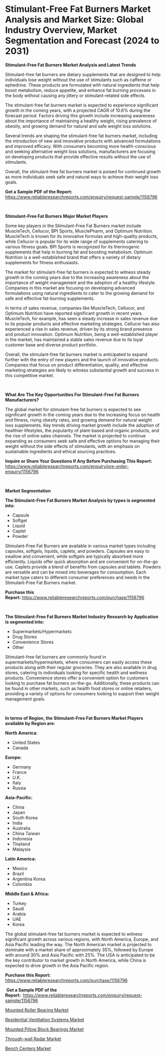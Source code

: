 <p><h1>Stimulant-Free Fat Burners Market Analysis and Market Size: Global Industry Overview, Market Segmentation and Forecast (2024 to 2031)</h1></p><p><strong>Stimulant-Free Fat Burners Market Analysis and Latest Trends</strong></p>
<p><p>Stimulant-free fat burners are dietary supplements that are designed to help individuals lose weight without the use of stimulants such as caffeine or ephedrine. These products are formulated with natural ingredients that help boost metabolism, reduce appetite, and enhance fat burning processes in the body without causing any jittery or stimulant-related side effects.</p><p>The stimulant-free fat burners market is expected to experience significant growth in the coming years, with a projected CAGR of 10.6% during the forecast period. Factors driving this growth include increasing awareness about the importance of maintaining a healthy weight, rising prevalence of obesity, and growing demand for natural and safe weight loss solutions.</p><p>Several trends are shaping the stimulant-free fat burners market, including the introduction of new and innovative products with advanced formulations and improved efficacy. With consumers becoming more health-conscious and seeking alternative weight loss solutions, manufacturers are focusing on developing products that provide effective results without the use of stimulants.</p><p>Overall, the stimulant-free fat burners market is poised for continued growth as more individuals seek safe and natural ways to achieve their weight loss goals.</p></p>
<p><strong>Get a Sample PDF of the Report:&nbsp;</strong> <a href="https://www.reliableresearchreports.com/enquiry/request-sample/1156796">https://www.reliableresearchreports.com/enquiry/request-sample/1156796</a></p>
<p>&nbsp;</p>
<p><strong>Stimulant-Free Fat Burners Major Market Players</strong></p>
<p><p>Some key players in the Stimulant-Free Fat Burners market include MuscleTech, Cellucor, BPI Sports, MusclePharm, and Optimum Nutrition. MuscleTech is known for its innovative formulas and high-quality products, while Cellucor is popular for its wide range of supplements catering to various fitness goals. BPI Sports is recognized for its thermogenic supplements that help in burning fat and boosting metabolism. Optimum Nutrition is a well-established brand that offers a variety of dietary supplements for fitness enthusiasts.</p><p>The market for stimulant-free fat burners is expected to witness steady growth in the coming years due to the increasing awareness about the importance of weight management and the adoption of a healthy lifestyle. Companies in this market are focusing on developing advanced formulations using natural ingredients to cater to the growing demand for safe and effective fat-burning supplements.</p><p>In terms of sales revenue, companies like MuscleTech, Cellucor, and Optimum Nutrition have reported significant growth in recent years. MuscleTech, for example, has seen a steady increase in sales revenue due to its popular products and effective marketing strategies. Cellucor has also experienced a rise in sales revenue, driven by its strong brand presence and product innovation. Optimum Nutrition, being a well-established player in the market, has maintained a stable sales revenue due to its loyal customer base and diverse product portfolio.</p><p>Overall, the stimulant-free fat burners market is anticipated to expand further with the entry of new players and the launch of innovative products. Companies that focus on product differentiation, quality, and effective marketing strategies are likely to witness substantial growth and success in this competitive market.</p></p>
<p>&nbsp;</p>
<p><strong>What Are The Key Opportunities For Stimulant-Free Fat Burners Manufacturers?</strong></p>
<p><p>The global market for stimulant-free fat burners is expected to see significant growth in the coming years due to the increasing focus on health and fitness, rising obesity rates, and growing demand for natural weight loss supplements. Key trends driving market growth include the adoption of healthier lifestyles, the popularity of plant-based and organic products, and the rise of online sales channels. The market is projected to continue expanding as consumers seek safe and effective options for managing their weight without the side effects of stimulants, with an emphasis on sustainable ingredients and ethical sourcing practices.</p></p>
<p><strong>Inquire or Share Your Questions If Any Before Purchasing This Report:</strong> <a href="https://www.reliableresearchreports.com/enquiry/pre-order-enquiry/1156796">https://www.reliableresearchreports.com/enquiry/pre-order-enquiry/1156796</a></p>
<p>&nbsp;</p>
<p><strong>Market Segmentation</strong></p>
<p><strong>The Stimulant-Free Fat Burners Market Analysis by types is segmented into:</strong></p>
<p><ul><li>Capsule</li><li>Softgel</li><li>Liquid</li><li>Caplet</li><li>Powder</li></ul></p>
<p><p>Stimulant-Free Fat Burners are available in various market types including capsules, softgels, liquids, caplets, and powders. Capsules are easy to swallow and convenient, while softgels are typically absorbed more efficiently. Liquids offer quick absorption and are convenient for on-the-go use. Caplets provide a blend of benefits from capsules and tablets. Powders are versatile and can be mixed into beverages for consumption. Each market type caters to different consumer preferences and needs in the Stimulant-Free Fat Burners market.</p></p>
<p><strong>Purchase this Report:&nbsp;</strong><a href="https://www.reliableresearchreports.com/purchase/1156796">https://www.reliableresearchreports.com/purchase/1156796</a></p>
<p>&nbsp;</p>
<p><strong>The Stimulant-Free Fat Burners Market Industry Research by Application is segmented into:</strong></p>
<p><ul><li>Supermarkets/Hypermarkets</li><li>Drug Stores</li><li>Convenience Stores</li><li>Other</li></ul></p>
<p><p>Stimulant-free fat burners are commonly found in supermarkets/hypermarkets, where consumers can easily access these products along with their regular groceries. They are also available in drug stores, catering to individuals looking for specific health and wellness products. Convenience stores offer a convenient option for customers looking to purchase fat burners on-the-go. Additionally, these products can be found in other markets, such as health food stores or online retailers, providing a variety of options for consumers looking to support their weight management goals.</p></p>
<p>&nbsp;</p>
<p><strong>In terms of Region, the Stimulant-Free Fat Burners Market Players available by Region are:</strong></p>
<p>
    <p> <strong> North America: </strong>
        <ul>
            <li>United States</li>
            <li>Canada</li>
        </ul>
        </p> 
    <p> <strong> Europe: </strong>
        <ul>
            <li>Germany</li>
            <li>France</li>
            <li>U.K.</li>
            <li>Italy</li>
            <li>Russia</li>
        </ul>
        </p> 
    <p> <strong> Asia-Pacific: </strong>
        <ul>
            <li>China</li>
            <li>Japan</li>
            <li>South Korea</li>
            <li>India</li>
            <li>Australia</li>
            <li>China Taiwan</li>
            <li>Indonesia</li>
            <li>Thailand</li>
            <li>Malaysia</li>
        </ul>
        </p> 
    <p> <strong> Latin America: </strong>
        <ul>
            <li>Mexico</li>
            <li>Brazil</li>
            <li>Argentina Korea</li>
            <li>Colombia</li>
        </ul>
        </p> 
    <p> <strong> Middle East & Africa: </strong>
        <ul>
            <li>Turkey</li>
            <li>Saudi</li>
            <li>Arabia</li>
            <li>UAE</li>
            <li>Korea</li>
        </ul>
    </p>
    </p>
<p><p>The global stimulant-free fat burners market is expected to witness significant growth across various regions, with North America, Europe, and Asia Pacific leading the way. The North American market is projected to dominate with a market share of approximately 35%, followed by Europe with around 30% and Asia Pacific with 25%. The USA is anticipated to be the key contributor to market growth in North America, while China is expected to drive growth in the Asia Pacific region.</p></p>
<p><strong>Purchase this Report: </strong><a href="https://www.reliableresearchreports.com/purchase/1156796">https://www.reliableresearchreports.com/purchase/1156796</a></p>
<p>&nbsp;<strong>Get a Sample PDF of the Report:&nbsp;&nbsp;</strong><a href="https://www.reliableresearchreports.com/enquiry/request-sample/1156796">https://www.reliableresearchreports.com/enquiry/request-sample/1156796</a></p>
<p><strong></strong></p>
<p><p><a href="https://medium.com/@joseramirez66655/mounted-roller-bearing-market-outlook-industry-overview-and-forecast-2024-to-2031-73e4f7c46802">Mounted Roller Bearing Market</a></p><p><a href="https://medium.com/@joseramirez66655/residential-ventilation-systems-market-furnishes-information-on-market-share-market-trends-and-89da7f45d342">Residential Ventilation Systems Market</a></p><p><a href="https://medium.com/@joseramirez66655/mounted-pillow-block-bearings-market-outlook-industry-overview-and-forecast-2024-to-2031-eefe40d4c878">Mounted Pillow Block Bearings Market</a></p><p><a href="https://github.com/jj19131/Market-Research-Report-List-1/blob/main/through-wall-radar-market.md">Through-wall Radar Market</a></p><p><a href="https://medium.com/@vanessachurchill767/bench-centers-market-exploring-market-share-market-trends-and-future-growth-3938163271d3">Bench Centers Market</a></p></p>